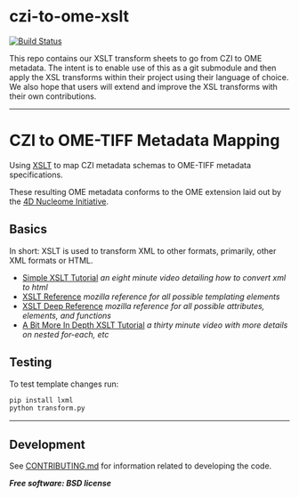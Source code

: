 # czi-to-ome-xslt

[![Build Status](https://github.com/AllenCellModeling/czi-to-ome-xslt/workflows/Test%20Transform/badge.svg)](https://github.com/AllenCellModeling/czi-to-ome-xslt/actions)

This repo contains our XSLT transform sheets to go from CZI to OME metadata.
The intent is to enable use of this as a git submodule and then apply the XSL transforms
within their project using their language of choice. We also hope that users will
extend and improve the XSL transforms with their own contributions.

---

# CZI to OME-TIFF Metadata Mapping

Using [XSLT](https://en.wikipedia.org/wiki/XSLT) to map CZI metadata schemas to
OME-TIFF metadata specifications.

These resulting OME metadata conforms to the OME extension laid out by the
[4D Nucleome Initiative](https://github.com/WU-BIMAC/MicroscopyMetadata4DNGuidelines).

## Basics
In short: XSLT is used to transform XML to other formats, primarily, other XML formats
or HTML.

* [Simple XSLT Tutorial](https://www.youtube.com/watch?v=BujLy71JY1k)
_an eight minute video detailing how to convert xml to html_
* [XSLT Reference](https://developer.mozilla.org/en-US/docs/Web/XSLT)
_mozilla reference for all possible templating elements_
* [XSLT Deep Reference](https://developer.mozilla.org/en-US/docs/Web/XSLT/Transforming_XML_with_XSLT)
_mozilla reference for all possible attributes, elements, and functions_
* [A Bit More In Depth XSLT Tutorial](https://www.youtube.com/watch?v=Rn1bvTYYsCY)
_a thirty minute video with more details on nested for-each, etc_

## Testing
To test template changes run:

```bash
pip install lxml
python transform.py
```

---

## Development
See [CONTRIBUTING.md](CONTRIBUTING.md) for information related to developing the code.


***Free software: BSD license***
